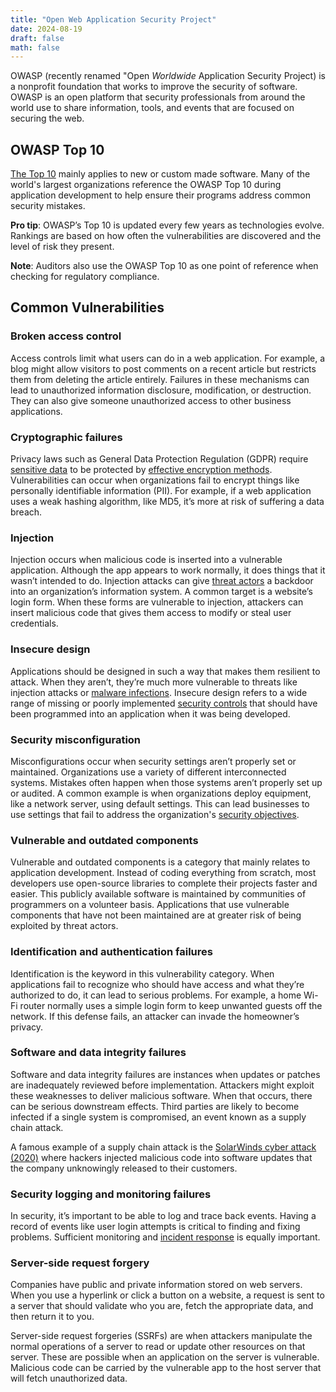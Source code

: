```yaml
---
title: "Open Web Application Security Project"
date: 2024-08-19
draft: false
math: false
---
```


OWASP (recently renamed "Open *Worldwide* Application Security Project)
is a nonprofit foundation that works to improve the security of
software. OWASP is an open platform that security professionals from
around the world use to share information, tools, and events that are
focused on securing the web.

## OWASP Top 10

[The Top 10](https://owasp.org/www-project-top-ten/) mainly applies to new or custom made software. Many of the
world's largest organizations reference the OWASP Top 10 during
application development to help ensure their programs address common
security mistakes.

**Pro tip**: OWASP’s Top 10 is updated every few years as technologies
evolve. Rankings are based on how often the vulnerabilities are
discovered and the level of risk they present.

**Note**: Auditors also use the OWASP Top 10 as one point of reference when
checking for regulatory compliance.

## Common Vulnerabilities

### Broken access control

Access controls limit what users can do in a web application. For
example, a blog might allow visitors to post comments on a recent
article but restricts them from deleting the article entirely. Failures
in these mechanisms can lead to unauthorized information disclosure,
modification, or destruction. They can also give someone unauthorized
access to other business applications.

### Cryptographic failures

Privacy laws such as General Data Protection Regulation (GDPR) require
[sensitive data](/privacy) to be protected by
[effective encryption methods](/cryptogrpahy).
Vulnerabilities can occur when organizations
fail to encrypt things like personally identifiable information (PII).
For example, if a web application uses a weak hashing algorithm, like
MD5, it’s more at risk of suffering a data breach.

### Injection

Injection occurs when malicious code is inserted into a vulnerable
application. Although the app appears to work normally, it does things
that it wasn’t intended to do. Injection attacks can give [threat actors](/threat-actor)
a backdoor into an organization’s information system. A common target is
a website’s login form. When these forms are vulnerable to injection,
attackers can insert malicious code that gives them access to modify or
steal user credentials.

### Insecure design

Applications should be designed in such a way that makes them resilient
to attack. When they aren’t, they’re much more vulnerable to threats
like injection attacks or [malware infections](/malware). Insecure
design refers to a wide range of missing or poorly implemented
[security controls](/security-controls) that should have been programmed into an
application when it was being developed.

### Security misconfiguration

Misconfigurations occur when security settings aren’t properly set or
maintained. Organizations use a variety of different interconnected
systems. Mistakes often happen when those systems aren’t properly set up
or audited. A common example is when organizations deploy equipment,
like a network server, using default settings. This can lead businesses
to use settings that fail to address the organization's
[security objectives](/security).

### Vulnerable and outdated components

Vulnerable and outdated components is a category that mainly relates to
application development. Instead of coding everything from scratch, most
developers use open-source libraries to complete their projects faster
and easier. This publicly available software is maintained by
communities of programmers on a volunteer basis. Applications that use
vulnerable components that have not been maintained are at greater risk
of being exploited by threat actors.

### Identification and authentication failures

Identification is the keyword in this vulnerability category. When
applications fail to recognize who should have access and what they’re
authorized to do, it can lead to serious problems. For example, a home
Wi-Fi router normally uses a simple login form to keep unwanted guests
off the network. If this defense fails, an attacker can invade the
homeowner’s privacy.

### Software and data integrity failures

Software and data integrity failures are instances when updates or
patches are inadequately reviewed before implementation. Attackers might
exploit these weaknesses to deliver malicious software. When that
occurs, there can be serious downstream effects. Third parties are
likely to become infected if a single system is compromised, an event
known as a supply chain attack.

A famous example of a supply chain attack is the
[SolarWinds cyber attack (2020)](https://www.gao.gov/blog/solarwinds-cyberattack-demands-significant-federal-and-private-sector-response-infographic)
 where hackers injected malicious code into software updates that the
 company unknowingly released to their customers.

### Security logging and monitoring failures

In security, it’s important to be able to log and trace back events.
Having a record of events like user login attempts is critical to
finding and fixing problems. Sufficient monitoring and [incident response](/incident-response-lifecycle)
is equally important.

### Server-side request forgery

Companies have public and private information stored on web servers.
When you use a hyperlink or click a button on a website, a request is
sent to a server that should validate who you are, fetch the appropriate
data, and then return it to you.

Server-side request forgeries (SSRFs) are when attackers manipulate the
normal operations of a server to read or update other resources on that
server. These are possible when an application on the server is
vulnerable. Malicious code can be carried by the vulnerable app to the
host server that will fetch unauthorized data.
